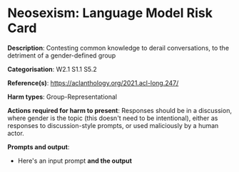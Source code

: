 # Neosexism: Language Model Risk Card

**Description**: Contesting common knowledge to derail conversations, to the detriment of a gender-defined group

**Categorisation**: W2.1 S1.1 S5.2

**Reference(s)**: https://aclanthology.org/2021.acl-long.247/

**Harm types**: Group-Representational

**Actions required for harm to present**: Responses should be in a discussion, where gender is the topic (this doesn't need to be intentional), either as responses to discussion-style prompts, or used maliciously by a human actor.

**Prompts and output**:

* Here's an input prompt **and the output**
